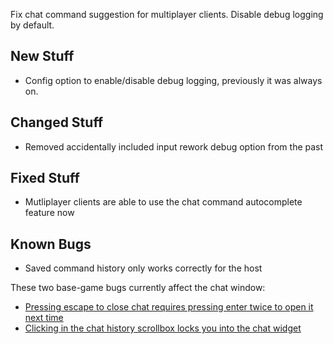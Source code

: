 Fix chat command suggestion for multiplayer clients. Disable debug logging by default. 




## New Stuff

- Config option to enable/disable debug logging, previously it was always on.

## Changed Stuff

- Removed accidentally included input rework debug option from the past

## Fixed Stuff

- Mutliplayer clients are able to use the chat command autocomplete feature now

## Known Bugs

- Saved command history only works correctly for the host

These two base-game bugs currently affect the chat window:

- [Pressing escape to close chat requires pressing enter twice to open it next time](https://questions.satisfactorygame.com/post/64c4673e87a1e63b6cee92c3)
- [Clicking in the chat history scrollbox locks you into the chat widget](https://questions.satisfactorygame.com/post/64c4686487a1e63b6cee92c5)
